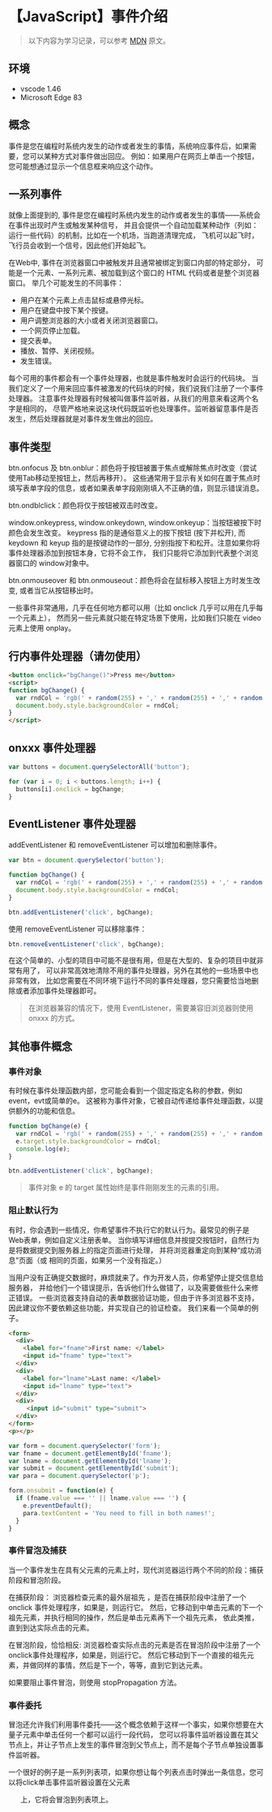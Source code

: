 # 【JavaScript】事件介绍

> 以下内容为学习记录，可以参考 [MDN][1] 原文。

## 环境

- vscode 1.46
- Microsoft Edge 83

## 概念

事件是您在编程时系统内发生的动作或者发生的事情，系统响应事件后，如果需要，您可以某种方式对事件做出回应。
例如：如果用户在网页上单击一个按钮，您可能想通过显示一个信息框来响应这个动作。

## 一系列事件

就像上面提到的, 事件是您在编程时系统内发生的动作或者发生的事情——系统会在事件出现时产生或触发某种信号，
并且会提供一个自动加载某种动作（列如：运行一些代码）的机制，比如在一个机场，当跑道清理完成，
飞机可以起飞时，飞行员会收到一个信号，因此他们开始起飞。

在Web中, 事件在浏览器窗口中被触发并且通常被绑定到窗口内部的特定部分，
可能是一个元素、一系列元素、被加载到这个窗口的 HTML 代码或者是整个浏览器窗口。
举几个可能发生的不同事件：

* 用户在某个元素上点击鼠标或悬停光标。
* 用户在键盘中按下某个按键。
* 用户调整浏览器的大小或者关闭浏览器窗口。
* 一个网页停止加载。
* 提交表单。
* 播放、暂停、关闭视频。
* 发生错误。

每个可用的事件都会有一个事件处理器，也就是事件触发时会运行的代码块。
当我们定义了一个用来回应事件被激发的代码块的时候，我们说我们注册了一个事件处理器。
注意事件处理器有时候被叫做事件监听器，从我们的用意来看这两个名字是相同的，
尽管严格地来说这块代码既监听也处理事件。监听器留意事件是否发生，然后处理器就是对事件发生做出的回应。

## 事件类型

btn.onfocus 及 btn.onblur：颜色将于按钮被置于焦点或解除焦点时改变（尝试使用Tab移动至按钮上，然后再移开）。
这些通常用于显示有关如何在置于焦点时填写表单字段的信息，或者如果表单字段刚刚填入不正确的值，则显示错误消息。

btn.ondblclick：颜色将仅于按钮被双击时改变。

window.onkeypress, window.onkeydown, window.onkeyup：当按钮被按下时颜色会发生改变。 
keypress 指的是通俗意义上的按下按钮 (按下并松开), 而 keydown 和 keyup 指的是按键动作的一部分,
分别指按下和松开。注意如果你将事件处理器添加到按钮本身，它将不会工作，
我们只能将它添加到代表整个浏览器窗口的 window对象中。

btn.onmouseover 和 btn.onmouseout：颜色将会在鼠标移入按钮上方时发生改变, 或者当它从按钮移出时。

一些事件非常通用，几乎在任何地方都可以用（比如 onclick 几乎可以用在几乎每一个元素上），
然而另一些元素就只能在特定场景下使用，比如我们只能在 video 元素上使用 onplay。

## 行内事件处理器（请勿使用）

```html
<button onclick="bgChange()">Press me</button>
<script>
function bgChange() {
  var rndCol = 'rgb(' + random(255) + ',' + random(255) + ',' + random(255) + ')';
  document.body.style.backgroundColor = rndCol;
}
</script>
```

## onxxx 事件处理器

```js
var buttons = document.querySelectorAll('button');

for (var i = 0; i < buttons.length; i++) {
  buttons[i].onclick = bgChange;
}
```

## EventListener 事件处理器

addEventListener 和 removeEventListener 可以增加和删除事件。

```js
var btn = document.querySelector('button');

function bgChange() {
  var rndCol = 'rgb(' + random(255) + ',' + random(255) + ',' + random(255) + ')';
  document.body.style.backgroundColor = rndCol;
}   

btn.addEventListener('click', bgChange);
```

使用 removeEventListener 可以移除事件：

```js
btn.removeEventListener('click', bgChange);
```

在这个简单的、小型的项目中可能不是很有用，但是在大型的、复杂的项目中就非常有用了，
可以非常高效地清除不用的事件处理器，另外在其他的一些场景中也非常有效，
比如您需要在不同环境下运行不同的事件处理器，您只需要恰当地删除或者添加事件处理器即可。

> 在浏览器兼容的情况下，使用 EventListener，需要兼容旧浏览器则使用 onxxx 的方式。

## 其他事件概念

### 事件对象

有时候在事件处理函数内部，您可能会看到一个固定指定名称的参数，例如event，evt或简单的e。
这被称为事件对象，它被自动传递给事件处理函数，以提供额外的功能和信息。

```js
function bgChange(e) {
  var rndCol = 'rgb(' + random(255) + ',' + random(255) + ',' + random(255) + ')';
  e.target.style.backgroundColor = rndCol;
  console.log(e);
}  

btn.addEventListener('click', bgChange);
```
> 事件对象 e 的 target 属性始终是事件刚刚发生的元素的引用。

### 阻止默认行为

有时，你会遇到一些情况，你希望事件不执行它的默认行为。最常见的例子是Web表单，例如自定义注册表单。
当你填写详细信息并按提交按钮时，自然行为是将数据提交到服务器上的指定页面进行处理，
并将浏览器重定向到某种“成功消息”页面（或 相同的页面，如果另一个没有指定。）

当用户没有正确提交数据时，麻烦就来了。作为开发人员，你希望停止提交信息给服务器，
并给他们一个错误提示，告诉他们什么做错了，以及需要做些什么来修正错误。
一些浏览器支持自动的表单数据验证功能，但由于许多浏览器不支持，
因此建议你不要依赖这些功能，并实现自己的验证检查。
我们来看一个简单的例子。

```html
<form>
  <div>
    <label for="fname">First name: </label>
    <input id="fname" type="text">
  </div>
  <div>
    <label for="lname">Last name: </label>
    <input id="lname" type="text">
  </div>
  <div>
     <input id="submit" type="submit">
  </div>
</form>
<p></p>
```

```js
var form = document.querySelector('form');
var fname = document.getElementById('fname');
var lname = document.getElementById('lname');
var submit = document.getElementById('submit');
var para = document.querySelector('p');

form.onsubmit = function(e) {
  if (fname.value === '' || lname.value === '') {
    e.preventDefault();
    para.textContent = 'You need to fill in both names!';
  }
}
```

### 事件冒泡及捕获

当一个事件发生在具有父元素的元素上时，现代浏览器运行两个不同的阶段：捕获阶段和冒泡阶段。

在捕获阶段：
浏览器检查元素的最外层祖先 <html>，是否在捕获阶段中注册了一个 onclick 事件处理程序，如果是，则运行它。
然后，它移动到<html>中单击元素的下一个祖先元素，并执行相同的操作，然后是单击元素再下一个祖先元素，
依此类推，直到到达实际点击的元素。

在冒泡阶段，恰恰相反:
浏览器检查实际点击的元素是否在冒泡阶段中注册了一个onclick事件处理程序，如果是，则运行它。
然后它移动到下一个直接的祖先元素，并做同样的事情，然后是下一个，等等，直到它到达<html>元素。

如果要阻止事件冒泡，则使用 stopPropagation 方法。

### 事件委托

冒泡还允许我们利用事件委托——这个概念依赖于这样一个事实，如果你想要在大量子元素中单击任何一个都可以运行一段代码，
您可以将事件监听器设置在其父节点上，并让子节点上发生的事件冒泡到父节点上，而不是每个子节点单独设置事件监听器。

一个很好的例子是一系列列表项，如果你想让每个列表点击时弹出一条信息，您可以将click单击事件监听器设置在父元素<ul>上，它将会冒泡到列表项上。


[1]: https://developer.mozilla.org/zh-CN/docs/Learn/JavaScript/Building_blocks/Events